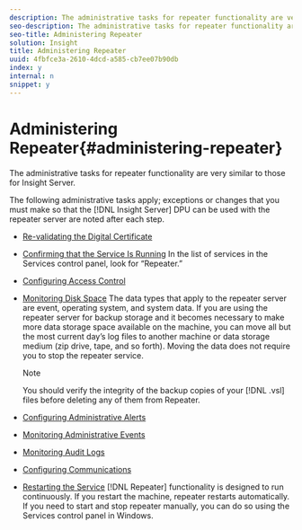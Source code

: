 ```yaml
---
description: The administrative tasks for repeater functionality are very similar to those for Insight Server.
seo-description: The administrative tasks for repeater functionality are very similar to those for Insight Server.
seo-title: Administering Repeater
solution: Insight
title: Administering Repeater
uuid: 4fbfce3a-2610-4dcd-a585-cb7ee07b90db
index: y
internal: n
snippet: y
---
```


# Administering Repeater{#administering-repeater}

The administrative tasks for repeater functionality are very similar to those for Insight Server.

The following administrative tasks apply; exceptions or changes that you must make so that the [!DNL Insight Server] DPU can be used with the repeater server are noted after each step.

* [Re-validating the Digital Certificate](../../../home/c-inst-svr/c-admin-inst-svr/c-reval-dgtl-cert.md#concept-f0020a6f0d6f477099b7a8f0b6e2944c) 
* [Confirming that the Service Is Running](../../../home/c-inst-svr/c-admin-inst-svr/c-cfrm-svc-rng.md#concept-15b046e92d254bbd95dec829abc76677) In the list of services in the Services control panel, look for “Repeater.” 

* [Configuring Access Control](../../../home/c-inst-svr/c-admin-inst-svr/c-config-acs-ctrl/c-config-acs-ctrl.md#concept-ac385e870dbe4b57a72bf7266b60f93d) 
* [Monitoring Disk Space](../../../home/c-inst-svr/c-admin-inst-svr/c-mntr-disk-spc/c-mntr-disk-spc.md#concept-a83447e44f4e47aba282328be395a0d4) The data types that apply to the repeater server are event, operating system, and system data. If you are using the repeater server for backup storage and it becomes necessary to make more data storage space available on the machine, you can move all but the most current day’s log files to another machine or data storage medium (zip drive, tape, and so forth). Moving the data does not require you to stop the repeater service.

  >[!NOTE]
  >
  >You should verify the integrity of the backup copies of your [!DNL .vsl] files before deleting any of them from Repeater.

* [Configuring Administrative Alerts](../../../home/c-inst-svr/c-admin-inst-svr/t-config-adm-alrts.md#task-0858f588da4941aa9d4952f6592681aa) 
* [Monitoring Administrative Events](../../../home/c-inst-svr/c-admin-inst-svr/t-mntr-adm-evts.md#task-4c78325b3e6e4dde8fa94c1896e19e34) 
* [Monitoring Audit Logs](../../../home/c-inst-svr/c-admin-inst-svr/t-mntr-adt-lgs.md#task-5dd9830424fe440ea1369215a1aca231) 
* [Configuring Communications](../../../home/c-inst-svr/c-admin-inst-svr/t-config-com.md#task-471305ecf7a644789a288f93c42514ec) 
* [Restarting the Service](../../../home/c-inst-svr/c-admin-inst-svr/t-rest-svc.md#task-97f97f1019bc440080ab2fddfdc04c74)  [!DNL Repeater] functionality is designed to run continuously. If you restart the machine, repeater restarts automatically. If you need to start and stop repeater manually, you can do so using the Services control panel in Windows.

